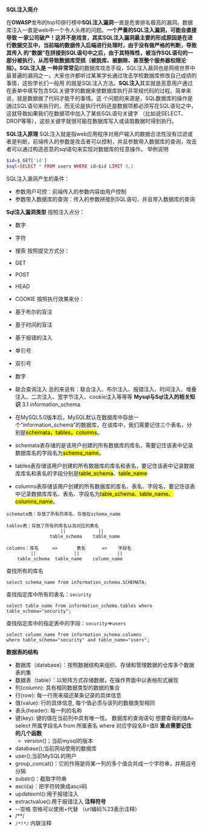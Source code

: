 **SQL注入简介**

在**OWASP**发布的top10排行榜中**SQL注入漏洞**一直是危害排名极高的漏洞，数据库注入一直是web中一个令人头疼的问题。**一个严重的SQL注入漏洞，可能会直接导致
一家公司破产！**这并不是戏言，其实SQL注入漏洞最主要的形成原因是在进行数据交互中，当前端的数据传入后端进行处理时，由于没有做严格的判断，导致其传入
的“数据”在拼接到SQL语句中之后，由于其特殊性，被当作SQL语句的一部分被执行，从而导致数据库受损（被脱库、被删除、甚至整个服务器权限沦陷）。SQL注入是
一种**非常常见**的数据库攻击手段，SQL注入漏洞也是网络世界中最普遍的漏洞之一。大家也许都听过某某学长通过攻击学校数据库修改自己成绩的事情，这些学长们一般用
的就是SQL注入方法。**SQL注入**其实就是恶意用户通过在表单中填写包含SQL关键字的数据来使数据库执行非常规代码的过程。简单来说，就是数据做了代码才能干的事情。这
个问题的来源是，SQL数据库的操作是通过SQL语句来执行的，而无论是执行代码还是数据项都必须写在SQL语句之中，这就导致如果我们在数据项中加入了某些SQL语句关键字
（比如说SELECT、DROP等等），这些关键字就很可能在数据库写入或读取数据时得到执行。

**SQL注入原理**
SQL注入就是指web应用程序对用户输入的数据合法性没有过滤或者是判断，前端传入的参数是攻击者可以控制，并且参数带入数据库的查询，攻击者可以通过构造恶意的sql语句来实现对数据库的任意操作。
举例说明
```php
$id=$_GET['id']
$sql=SELECT * FROM users WHERE id=$id LIMIT 0,1
```

SQL注入漏洞产生的条件：

- 参数用户可控：前端传入的参数内容由用户控制
- 参数带入数据库的查询：传入的参数拼接到SQL语句，并且带入数据库的查询

**Sql注入漏洞类型**
按照注入点分：
- 数字
- 字符
- 搜索
按照提交方式分：
- GET
- POST
- HEAD
- COOKIE
按照执行效果来分：
- 基于布尔的盲注
- 基于时间的盲注
- 基于报错的注入
- 单引号
- 双引号
- 数字
- 联合查询注入
总的来说有：联合注入、布尔注入、报错注入、时间注入、堆叠注入、二次注入、宽字节注入、cookie注入等等等
**Mysql与Sql注入的相关知识**
3.1 information_schema

- 在MySQL5.0版本后，MySQL默认在数据库中存放一个“information_schema”的数据库，在该库中，我们需要记住三个表名，分别是<mark>schemata，tables，columns</mark>。
- schemata表存储的是该用户创建的所有数据库的库名，需要记住该表中记录数据库名的字段名为<mark>schema_name</mark>。
- tables表存储该用户创建的所有数据库的库名和表名，要记住该表中记录数据库库名和表名的字段分别是<mark>table_schema</mark>、<mark>table_name</mark>
- columns表存储该用户创建的所有数据库的库名、表名、字段名，要记住该表中记录数据库库名、表名、字段名为<mark>table_schema、table_name、columns_name</mark>。
```texttile
schemata表：存放了所有的库名，存放在schema_name

tables表：存放了所有的库名以及对应的表名
                    ||            ||
                table_schema    table_name

columns：库名     =>       表名      =>    字段名
         ||              ||              ||
    table_schema  table_name    column_name
```
查找所有的库名
```texttile
select schema_name from information_schema.SCHEMATA;
```
查找指定库中所有的表名：`security`

```texttile
select table_name from information_schema.tables where table_schema="security";
```

查找指定库中的指定表中的字段：`security`=>`users`

```texttile
select column_name from information_schema.columns 
where table_schema="security" and table_name="users";
```
**数据表的结构**
- 数据库（database）：按照数据结构来组织、存储和管理数据的仓库多个数据表的集
- 数据表（table）：以矩阵方式存储数据，在操作界面中以表格形式展现
- 列(column): 具有相同数据类型的数据的集合
- 行(row): 每一行用来描述某条记录的具体信息
- 值(value): 行的具体信息, 每个值必须与该列的数据类型相同
- 表头(header): 每一列的名称
- 键(key): 键的值在当前列中具有唯一性。
数据库的查询语句
想要查询的值A= select 所属字段名A from 所属表名 where 对应字段名B=值B
**重点需要记住的几个函数**
  - version()；当前mysql的版本
- database();当前网站使用的数据库
- user();当前MySQL的用户
- group_concat()：它的作用是将某一列的多个值合并成一个字符串，并用逗号分隔
- substr()：截取字符串
- ascii(a)：把字符转换成ascii码
- updatexml():用于报错注入
- extractvalue():用于报错注入
**注释符号**
- --空格 空格可以使用+代替 （url编码%23表示注释）
- /**/
- `/*!*/` 内联注释
